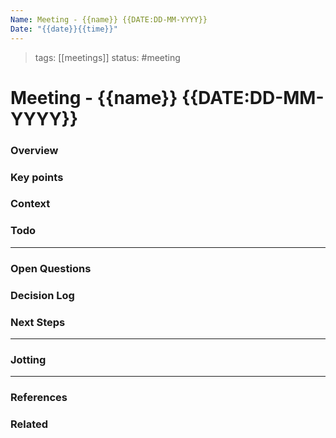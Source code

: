 ```yaml
---
Name: Meeting - {{name}} {{DATE:DD-MM-YYYY}}
Date: "{{date}}{{time}}"
---
```

> tags: [[meetings]]
> status: #meeting

# Meeting - {{name}} {{DATE:DD-MM-YYYY}}

### Overview



### Key points



### Context


### Todo


---
### Open Questions



### Decision Log



### Next Steps



---
### Jotting



---
### References



### Related

